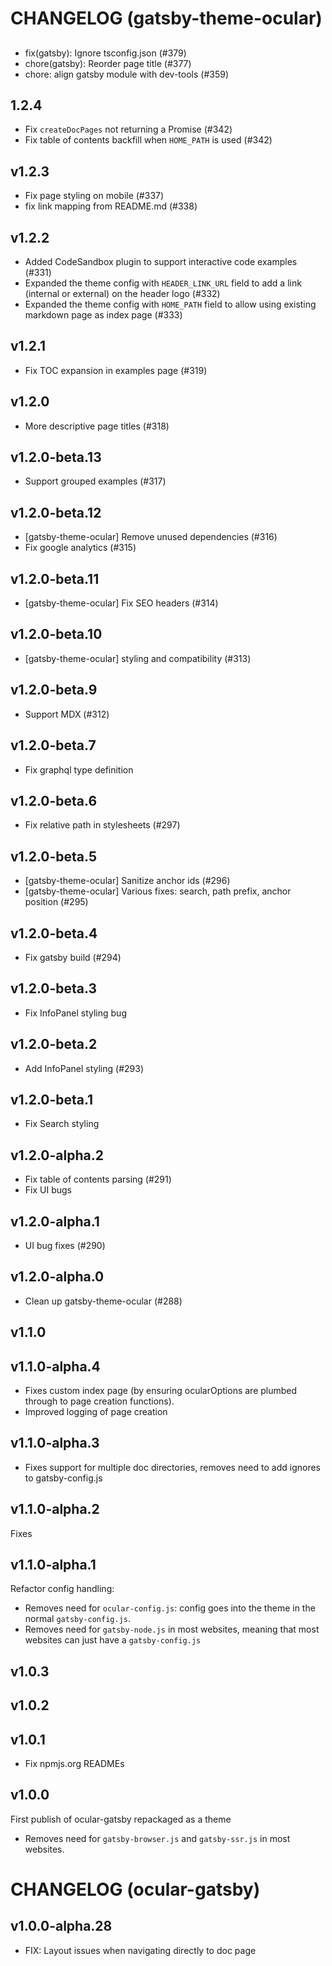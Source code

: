 # CHANGELOG (gatsby-theme-ocular)

##

- fix(gatsby): Ignore tsconfig.json (#379)
- chore(gatsby): Reorder page title (#377)
- chore: align gatsby module with dev-tools (#359)


## 1.2.4

- Fix `createDocPages` not returning a Promise (#342)
- Fix table of contents backfill when `HOME_PATH` is used (#342)

## v1.2.3

- Fix page styling on mobile (#337)
- fix link mapping from README.md (#338)

## v1.2.2

- Added CodeSandbox plugin to support interactive code examples (#331)
- Expanded the theme config with `HEADER_LINK_URL` field to add a link (internal or external) on the header logo (#332)
- Expanded the theme config with `HOME_PATH` field to allow using existing markdown page as index page (#333)

## v1.2.1

- Fix TOC expansion in examples page (#319)

## v1.2.0

- More descriptive page titles (#318)

## v1.2.0-beta.13

- Support grouped examples (#317)

## v1.2.0-beta.12

- [gatsby-theme-ocular] Remove unused dependencies (#316)
- Fix google analytics (#315)

## v1.2.0-beta.11

- [gatsby-theme-ocular] Fix SEO headers (#314)

## v1.2.0-beta.10

- [gatsby-theme-ocular] styling and compatibility (#313)

## v1.2.0-beta.9

- Support MDX (#312)

## v1.2.0-beta.7

- Fix graphql type definition

## v1.2.0-beta.6

- Fix relative path in stylesheets (#297)

## v1.2.0-beta.5

- [gatsby-theme-ocular] Sanitize anchor ids (#296)
- [gatsby-theme-ocular] Various fixes: search, path prefix, anchor position (#295)

## v1.2.0-beta.4

- Fix gatsby build (#294)

## v1.2.0-beta.3

- Fix InfoPanel styling bug

## v1.2.0-beta.2

- Add InfoPanel styling (#293)

## v1.2.0-beta.1

- Fix Search styling

## v1.2.0-alpha.2

- Fix table of contents parsing (#291)
- Fix UI bugs

## v1.2.0-alpha.1

- UI bug fixes (#290)

## v1.2.0-alpha.0

- Clean up gatsby-theme-ocular (#288)

## v1.1.0

## v1.1.0-alpha.4

- Fixes custom index page (by ensuring ocularOptions are plumbed through to page creation functions).
- Improved logging of page creation

## v1.1.0-alpha.3

- Fixes support for multiple doc directories, removes need to add ignores to gatsby-config.js

## v1.1.0-alpha.2

Fixes

## v1.1.0-alpha.1

Refactor config handling:

- Removes need for `ocular-config.js`: config goes into the theme in the normal `gatsby-config.js`.
- Removes need for `gatsby-node.js` in most websites, meaning that most websites can just have a `gatsby-config.js`

## v1.0.3

## v1.0.2

## v1.0.1

- Fix npmjs.org READMEs

## v1.0.0

First publish of ocular-gatsby repackaged as a theme

- Removes need for `gatsby-browser.js` and `gatsby-ssr.js` in most websites.

# CHANGELOG (ocular-gatsby)

## v1.0.0-alpha.28

- FIX: Layout issues when navigating directly to doc page
